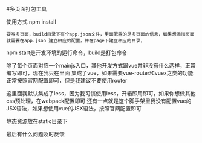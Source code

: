 

#多页面打包工具

使用方式 npm install

`要写多页面，build目录下有个app.json文件，里面配置的是多页面的信息，如果想添加页面就需要在app.json
建立相应的配置，并在page下建立相应的目录，`

npm start是开发环境的运行命令，build是打包命令


除了每个页面对应一个mainjs入口，其他开发方式跟vue并非没有什么两样，正常编写即可，现在我只在里面
集成了vue，如果需要vue-router和vuex之类的功能正常按照官网配置即可，但是我建议不要使用router


这里面我默认集成了less，因为我习惯使用less，开箱即用即可，如果你想做其他css预处理，在webpack配置即可
还有一点就是这个脚手架里我没有配置vue的JSX语法，如果想使用vue的JSX语法，按照官网配置即可

静态资源放在static目录下

最后有什么问题及时反馈
